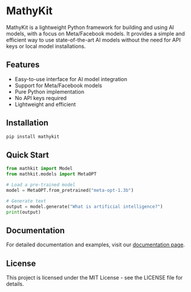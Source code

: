 # MathyKit

MathyKit is a lightweight Python framework for building and using AI models, with a focus on Meta/Facebook models. It provides a simple and efficient way to use state-of-the-art AI models without the need for API keys or local model installations.

## Features

- Easy-to-use interface for AI model integration
- Support for Meta/Facebook models
- Pure Python implementation
- No API keys required
- Lightweight and efficient

## Installation

```bash
pip install mathykit
```

## Quick Start

```python
from mathkit import Model
from mathkit.models import MetaOPT

# Load a pre-trained model
model = MetaOPT.from_pretrained("meta-opt-1.3b")

# Generate text
output = model.generate("What is artificial intelligence?")
print(output)
```

## Documentation

For detailed documentation and examples, visit our [documentation page](https://mathkit.readthedocs.io).

## License

This project is licensed under the MIT License - see the LICENSE file for details.